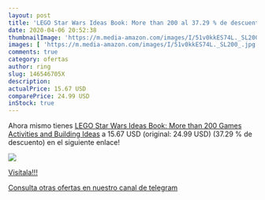```yaml
---
layout: post
title: 'LEGO Star Wars Ideas Book: More than 200 al 37.29 % de descuento'
date: 2020-04-06 20:52:38
thumbnailImage: 'https://m.media-amazon.com/images/I/51v0kkES74L._SL200_.jpg'
images: [ 'https://m.media-amazon.com/images/I/51v0kkES74L._SL200_.jpg' ]
comments: true
category: ofertas
author: ring
slug: 146546705X
description:
actualPrice: 15.67 USD
comparePrice: 24.99 USD
inStock: true
---
```


Ahora mismo tienes [LEGO Star Wars Ideas Book: More than 200 Games  Activities  and Building Ideas](https://www.amazon.com/dp/146546705X/?tag=redken08-20) a 15.67 USD (original: 24.99 USD) (37.29 %  de descuento) en el siguiente enlace!

[![](https://m.media-amazon.com/images/I/51v0kkES74L._SL200_.jpg)](https://www.amazon.com/dp/146546705X/?tag=redken08-20)

[Visítala!!!](https://www.amazon.com/dp/146546705X/?tag=redken08-20)

[Consulta otras ofertas en nuestro canal de telegram](https://t.me/s/ofertas25)
